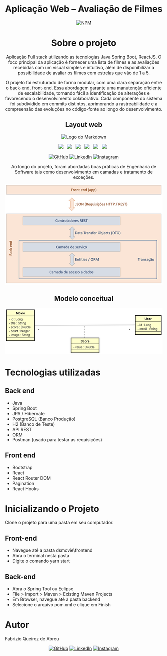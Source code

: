 <div align="center">

# Aplicação Web – Avaliação de Filmes
[![NPM](https://img.shields.io/npm/l/react)](https://github.com/fabrizioabreu/bookstore-api/blob/master/LICENSE) 

# Sobre o projeto

Aplicação Full stack utilizando as tecnologias Java Spring Boot, ReactJS.
O foco principal da aplicação é fornecer uma lista de filmes e as avaliações recebidas com um visual simples e intuitivo, além de disponibilizar a possibilidade de avaliar os filmes com estrelas que vão de 1 a 5. 

O projeto foi estruturado de forma modular, com uma clara separação entre o back-end, front-end. Essa abordagem garante uma manutenção eficiente de escalabilidade, tornando fácil a identificação de alterações e favorecendo o desenvolvimento colaborativo. Cada componente do sistema foi subdividido em commits distintos, aprimorando a rastreabilidade e a compreensão das evoluções no código-fonte ao longo do desenvolvimento.



## Layout web
![Logo do Markdown](https://github.com/fabrizioabreu/assets/blob/master/DsMovie/chrome_LFse4sMt2n.gif)

<p align="center">
<img src="https://img.shields.io/badge/Java%20-%23F7DF1E.svg?&style=for-the-badge&color=DD0031" />&nbsp;&nbsp;
<img src="https://img.shields.io/badge/Spring Boot%20-%23F7DF1E.svg?&style=for-the-badge&color=64B341" />&nbsp;&nbsp;
<img src="https://img.shields.io/badge/Type Script%20-%23F7DF1E.svg?&style=for-the-badge&color=3178C6" />&nbsp;&nbsp;
<img src="https://img.shields.io/badge/React%20-%23F7DF1E.svg?&style=for-the-badge&color=88DDED" />&nbsp;&nbsp;
<img src="https://img.shields.io/badge/Bootstrap%20-%23F7DF1E.svg?&style=for-the-badge&color=563D7C" />&nbsp;&nbsp;
<img src="https://img.shields.io/badge/Git%20-%23F7DF1E.svg?&style=for-the-badge&color=000" />&nbsp;&nbsp;
</p>

<p align="center">
	<a href="https://github.com/fabrizioabreu"><img src="https://img.icons8.com/bubbles/50/000000/github.png" alt="GitHub"/></a>
	<a href="https://www.linkedin.com/in/fabrizio-abreu-88925587/"><img src="https://img.icons8.com/bubbles/50/000000/linkedin.png" alt="LinkedIn"/></a>
	<a href="https://www.instagram.com/fabrizioabreuu/"><img src="https://img.icons8.com/bubbles/50/000000/instagram.png" alt="Instagram"/></a>
</p>

Ao longo do projeto, foram abordadas boas práticas de Engenharia de Software tais como desenvolvimento em
camadas e tratamento de exceções.

![Engenharia](https://github.com/fabrizioabreu/assets/blob/master/DsMovie/Padrao%20camadas%20adotado.png)

## Modelo conceitual
![Modelo Conceitual](https://github.com/fabrizioabreu/assets/blob/master/DsMovie/modelo%20conceitual.png)

</div>

# Tecnologias utilizadas

## Back end
- Java
- Spring Boot
- JPA / Hibernate
- PostgreSQL (Banco Produção)
- H2 (Banco de Teste)
- API REST
- ORM
- Postman (usado para testar as requisições)
## Front end
- Bootstrap 
- React
- React Router DOM
- Pagination
- React Hooks



# Inicializando o Projeto
Clone o projeto para uma pasta em seu computador.

## Front-end
-	Navegue até a pasta dsmovie\frontend
-	Abra o terminal nesta pasta
-	Digite o comando yarn start

## Back-end	
-	Abra o Spring Tool ou Eclipse
-	File > Import > Maven > Existing Maven Projects
-	Em Browser, navegue até a  pasta backend
-	Selecione o arquivo pom.xml e clique em Finish


# Autor

Fabrizio Queiroz de Abreu

<p align="center">
	<a href="https://github.com/fabrizioabreu"><img src="https://img.icons8.com/bubbles/50/000000/github.png" alt="GitHub"/></a>
	<a href="https://www.linkedin.com/in/fabrizio-abreu-88925587/"><img src="https://img.icons8.com/bubbles/50/000000/linkedin.png" alt="LinkedIn"/></a>
	<a href="https://www.instagram.com/fabrizioabreuu/"><img src="https://img.icons8.com/bubbles/50/000000/instagram.png" alt="Instagram"/></a>
</p>



